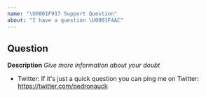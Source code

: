 ```yaml
---
name: "\U0001F917 Support Question"
about: "I have a question \U0001F4AC"
---
```


## Question

**Description**
*Give more information about your doubt*

* Twitter: If it's just a quick question you can ping me on Twitter: https://twitter.com/pedronauck
